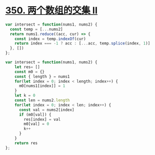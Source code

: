 # [350. 两个数组的交集 II](https://leetcode-cn.com/problems/intersection-of-two-arrays-ii/)

```javascript
var intersect = function(nums1, nums2) {
  const temp = [...nums2]
  return nums1.reduce((acc, cur) => {
    const index = temp.indexOf(cur)
    return index === -1 ? acc : [...acc, temp.splice(index, 1)]
  }, [])
};
```

```javascript
var intersect = function(nums1, nums2) {
    let res= []
    const m0 = {}
    const { length } = nums1
    for(let index = 0; index < length; index++) {
      m0[nums1[index]] = 1
    }
    let k = 0
    const len = nums2.length
    for(let index = 0; index < len; index++) {
      const val = nums2[index]
      if (m0[val]) {
        res[index] = val
        m0[val] = 0
        k++
      }
    }
    return res
};
```

